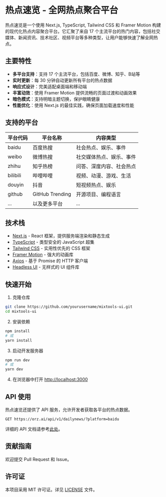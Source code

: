 # 热点速览 - 全网热点聚合平台

热点速览是一个使用 Next.js, TypeScript, Tailwind CSS 和 Framer Motion 构建的现代化热点内容聚合平台。它汇聚了来自 17 个主流平台的热门内容，包括社交媒体、新闻资讯、技术社区、视频平台等多种类型，让用户能够快速了解全网热点。

## 主要特性

- **多平台支持**：支持 17 个主流平台，包括百度、微博、知乎、B站等
- **实时更新**：每 30 分钟自动更新所有平台的热点数据
- **响应式设计**：完美适配桌面端和移动端
- **丰富动效**：使用 Framer Motion 提供流畅的页面过渡和动画效果
- **暗色模式**：支持明暗主题切换，保护眼睛健康
- **性能优化**：使用 Next.js 的最佳实践，确保页面加载速度和性能

## 支持的平台

| 平台代码 | 平台名称 | 内容类型 |
|----------|----------|----------|
| baidu | 百度热搜 | 社会热点、娱乐、事件 |
| weibo | 微博热搜 | 社交媒体热点、娱乐、事件 |
| zhihu | 知乎热榜 | 问答、深度内容、社会热点 |
| bilibili | 哔哩哔哩 | 视频、动漫、游戏、生活 |
| douyin | 抖音 | 短视频热点、娱乐 |
| github | GitHub Trending | 开源项目、编程语言 |
| ... | 以及更多平台 | ... |

## 技术栈

- [Next.js](https://nextjs.org/) - React 框架，提供服务端渲染和静态生成
- [TypeScript](https://www.typescriptlang.org/) - 类型安全的 JavaScript 超集
- [Tailwind CSS](https://tailwindcss.com/) - 实用性优先的 CSS 框架
- [Framer Motion](https://www.framer.com/motion/) - 强大的动画库
- [Axios](https://axios-http.com/) - 基于 Promise 的 HTTP 客户端
- [Headless UI](https://headlessui.dev/) - 无样式的 UI 组件库

## 快速开始

1. 克隆仓库

```bash
git clone https://github.com/yourusername/mixtools-ui.git
cd mixtools-ui
```

2. 安装依赖

```bash
npm install
# 或
yarn install
```

3. 启动开发服务器

```bash
npm run dev
# 或
yarn dev
```

4. 在浏览器中打开 [http://localhost:3000](http://localhost:3000)

## API 使用

热点速览还提供了 API 服务，允许开发者获取各平台的热点数据。

```shell
GET https://orz.ai/api/v1/dailynews/?platform=baidu
```

详细的 API 文档请参考[此处](#)。

## 贡献指南

欢迎提交 Pull Request 和 Issue。

## 许可证

本项目采用 MIT 许可证。详见 [LICENSE](LICENSE) 文件。
